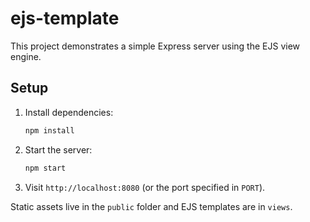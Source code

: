# ejs-template

This project demonstrates a simple Express server using the EJS view engine.

## Setup

1. Install dependencies:
   ```bash
   npm install
   ```
2. Start the server:
   ```bash
   npm start
   ```
3. Visit `http://localhost:8080` (or the port specified in `PORT`).

Static assets live in the `public` folder and EJS templates are in `views`.

